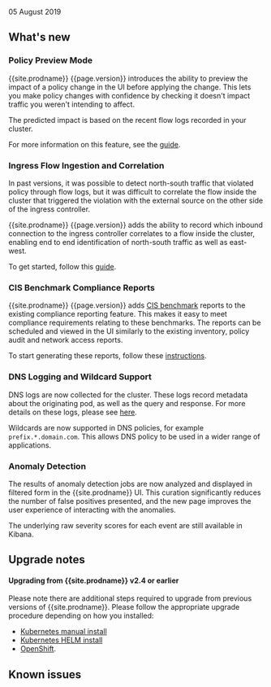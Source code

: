 05 August 2019

## What's new

### Policy Preview Mode

{{site.prodname}} {{page.version}} introduces the ability to preview the impact of a
policy change in the UI before applying the change.  This lets you make policy changes
with confidence by checking it doesn't impact traffic you weren't intending to affect.

The predicted impact is based on the recent flow logs recorded in your cluster.

For more information on this feature, see the [guide](../security/policy-impact-preview).

### Ingress Flow Ingestion and Correlation

In past versions, it was possible to detect north-south traffic that violated policy
through flow logs, but it was difficult to correlate the flow inside the cluster
that triggered the violation with the external source on the other side of the 
ingress controller.

{{site.prodname}} {{page.version}} adds the ability to record which inbound connection
to the ingress controller correlates to a flow inside the cluster, enabling end
to end identification of north-south traffic as well as east-west.

To get started, follow this [guide](../security/logs/elastic/ingress).

### CIS Benchmark Compliance Reports

{{site.prodname}} {{page.version}} adds [CIS benchmark](https://www.cisecurity.org/cis-benchmarks/)
reports to the existing compliance reporting feature.  This makes it easy to meet
compliance requirements relating to these benchmarks.  The reports can be scheduled
and viewed in the UI similarly to the existing inventory, policy audit and network access reports.

To start generating these reports, follow these [instructions](../security/compliance-reports-cis).

### DNS Logging and Wildcard Support

DNS logs are now collected for the cluster.  These logs record metadata about the
originating pod, as well as the query and response.  For more details on these logs,
please see [here](../security/logs/elastic/dns).

Wildcards are now supported in DNS policies, for example `prefix.*.domain.com`.
This allows DNS policy to be used in a wider range of applications.

### Anomaly Detection 

The results of anomaly detection jobs are now analyzed and displayed in filtered form
in the {{site.prodname}} UI.  This curation significantly reduces the number of false
positives presented, and the new page improves the user experience of interacting with
the anomalies.

The underlying raw severity scores for each event are still available in Kibana.

## Upgrade notes

#### Upgrading from {{site.prodname}} v2.4 or earlier

Please note there are additional steps required to upgrade from previous versions of
{{site.prodname}}.  Please follow the appropriate upgrade procedure depending on how
you installed:
- [Kubernetes manual install](../maintenance/kubernetes-upgrade-tsee)
- [Kubernetes HELM install](../maintenance/helm-upgrade-tsee)
- [OpenShift](../maintenance/openshift-upgrade-tsee).

## Known issues

